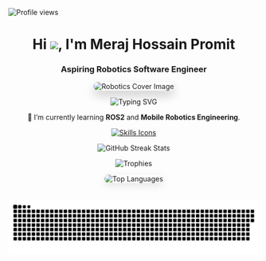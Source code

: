 <p align="left">
  <img src="https://komarev.com/ghpvc/?username=promit7473&label=Profile%20views&color=0e75b6&style=flat" alt="Profile views" />
</p>

<h1 align="center">Hi <img src="https://raw.githubusercontent.com/promit7473/promit7473/main/assets/wave.gif" width="30px">, I'm Meraj Hossain Promit</h1>
<h3 align="center">Aspiring Robotics Software Engineer</h3>

<p align="center">
  <img 
    src="https://media.licdn.com/dms/image/v2/D4D12AQH4mcQALwgZ7Q/article-cover_image-shrink_600_2000/article-cover_image-shrink_600_2000/0/1691989932071?e=2147483647&v=beta&t=Y-I1jvjtM82DoAy9jwPDiv4ofXjTqVkIOlE_tqWlcdw" 
    alt="Robotics Cover Image" 
    style="border-radius: 20px; box-shadow: 0 10px 20px rgba(0,0,0,0.2);" 
  />
</p>

<p align="center">
  <img src="https://readme-typing-svg.demolab.com?font=Fira+Code&size=24&pause=1000&color=0E75B6&width=435&lines=Passionate+about+Robotics+%26+AI;Always+Learning+%26+Building;ROS2+Enthusiast" alt="Typing SVG" />
</p>

<p align="center">
  🌱 I’m currently learning <strong>ROS2</strong> and <strong>Mobile Robotics Engineering</strong>.
</p>

<p align="center">
  <a href="https://skillicons.dev">
    <img src="https://skillicons.dev/icons?i=c,cpp,python,git,bash,linux,ros,raspberrypi,vscode,clion" alt="Skills Icons"/>
  </a>
</p>

<p align="center">
  <img src="https://github-readme-streak-stats.herokuapp.com/?user=promit7473&theme=dark" alt="GitHub Streak Stats" />
</p>

<p align="center">
  <img src="https://github-profile-trophy.vercel.app/?username=promit7473&theme=monokai&row=1&no-frame=true" alt="Trophies"/>
</p>

<p align="center">
  <img src="https://github-readme-stats.vercel.app/api/top-langs/?username=promit7473&layout=compact&theme=tokyonight" alt="Top Languages" style="border-radius: 10px; box-shadow: 0 5px 15px rgba(0,0,0,0.1);" />
</p>

<picture>
  <source media="(prefers-color-scheme: dark)" srcset="https://raw.githubusercontent.com/promit7473/promit7473/output/github-contribution-grid-snake-dark.svg">
  <source media="(prefers-color-scheme: light)" srcset="https://raw.githubusercontent.com/promit7473/promit7473/output/github-contribution-grid-snake.svg">
  <img alt="github contribution grid snake animation" src="https://raw.githubusercontent.com/promit7473/promit7473/output/github-contribution-grid-snake.svg" style="margin-top: 20px;"/>
</picture>





